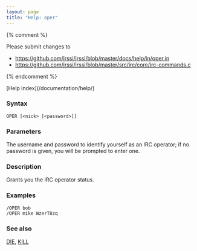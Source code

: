 ```yaml
---
layout: page
title: "Help: oper"
---
```


{% comment %}

Please submit changes to
- https://github.com/irssi/irssi/blob/master/docs/help/in/oper.in
- https://github.com/irssi/irssi/blob/master/src/irc/core/irc-commands.c


{% endcomment %}
<nav markdown="1">
[Help index](/documentation/help/)
</nav>

### Syntax ###

<div class="highlight irssisyntax"><pre style="\-\-cmdlen:4ch"><code><span class="synB">OPER</span> <span class="syn10">[<span class="syn09">&lt;nick></span> <span class="syn14">[<span class="syn13">&lt;password></span>]</span>]</span></code></pre></div>



### Parameters ###

The username and password to identify yourself as an IRC operator; if no
password is given, you will be prompted to enter one.

### Description ###

Grants you the IRC operator status.

### Examples ###

    /OPER bob
    /OPER mike WzerT8zq 

### See also ###
[DIE](/documentation/help/die/), [KILL](/documentation/help/kill/)

